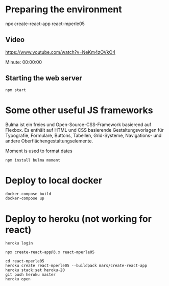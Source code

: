 # Preparing the environment

npx create-react-app react-mperle05

## Video

https://www.youtube.com/watch?v=NeKm4zOVkO4

Minute: 00:00:00

## Starting the web server

````
npm start
````

# Some other useful JS frameworks

Bulma ist ein freies und Open-Source-CSS-Framework basierend auf Flexbox. Es enthält auf HTML und CSS basierende Gestaltungsvorlagen für Typografie, Formulare, Buttons, Tabellen, Grid-Systeme, Navigations- und andere Oberflächengestaltungselemente. 

Moment is used to format dates


````
npm install bulma moment
````

# Deploy to local docker

````
docker-compose build
docker-compose up

````











# Deploy to heroku (not working for react)

````
heroku login

npx create-react-app@3.x react-mperle05

cd react-mperle05
heroku create react-mperle05 --buildpack mars/create-react-app
heroku stack:set heroku-20
git push heroku master
heroku open
````